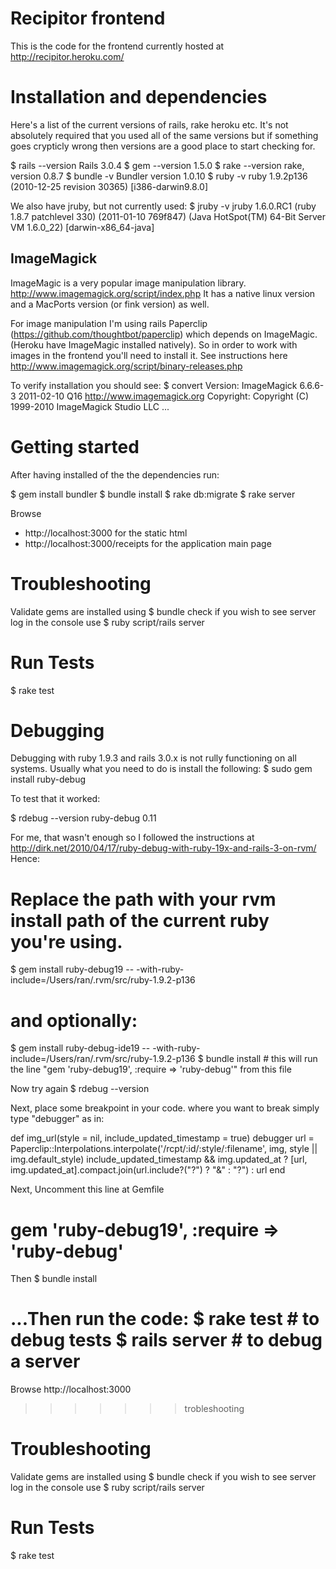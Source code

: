 Recipitor frontend
==================

This is the code for the frontend currently hosted at http://recipitor.heroku.com/


Installation and dependencies
=============================
Here's a list of the current versions of rails, rake heroku etc. It's not absolutely required that you used all of the same versions but if something goes crypticly wrong then versions are a good place to start checking for.

$ rails --version
Rails 3.0.4
$ gem --version
1.5.0
$ rake --version
rake, version 0.8.7
$ bundle -v
Bundler version 1.0.10
$ ruby -v
ruby 1.9.2p136 (2010-12-25 revision 30365) [i386-darwin9.8.0]

We also have jruby, but not currently used:
$ jruby -v
jruby 1.6.0.RC1 (ruby 1.8.7 patchlevel 330) (2011-01-10 769f847) (Java HotSpot(TM) 64-Bit Server VM 1.6.0_22) [darwin-x86_64-java]

ImageMagick
-----------
ImageMagic is a very popular image manipulation library. http://www.imagemagick.org/script/index.php
It has a native linux version and a MacPorts version (or fink version) as well.

For image manipulation I'm using rails Paperclip (https://github.com/thoughtbot/paperclip) which depends on ImageMagic. (Heroku have ImageMagic installed natively).
So in order to work with images in the frontend you'll need to install it. See instructions here http://www.imagemagick.org/script/binary-releases.php

To verify installation you should see:
$ convert
Version: ImageMagick 6.6.6-3 2011-02-10 Q16 http://www.imagemagick.org
Copyright: Copyright (C) 1999-2010 ImageMagick Studio LLC
...

Getting started
===============
After having installed of the the dependencies run:

$ gem install bundler
$ bundle install
$ rake db:migrate
$ rake server

Browse 
* http://localhost:3000 for the static html
* http://localhost:3000/receipts for the application main page


Troubleshooting
===============
Validate gems are installed using
$ bundle check
if you wish to see server log in the console use
$ ruby script/rails server


Run Tests
=========
$ rake test

Debugging
=========
Debugging with ruby 1.9.3 and rails 3.0.x is not rully functioning on all systems.
Usually what you need to do is install the following:
 $ sudo gem install ruby-debug

To test that it worked:

 $ rdebug --version
 ruby-debug 0.11

For me, that wasn't enough so I followed the instructions at http://dirk.net/2010/04/17/ruby-debug-with-ruby-19x-and-rails-3-on-rvm/
Hence:
 # Replace the path with your rvm install path of the current ruby you're using.
 $ gem install ruby-debug19 -- -with-ruby-include=/Users/ran/.rvm/src/ruby-1.9.2-p136
 # and optionally:
 $ gem install  ruby-debug-ide19  -- -with-ruby-include=/Users/ran/.rvm/src/ruby-1.9.2-p136
 $ bundle install # this will run the line "gem 'ruby-debug19', :require => 'ruby-debug'" from this file

Now try again
 $ rdebug --version

Next, place some breakpoint in your code. where you want to break simply type "debugger" as in:

   def img_url(style = nil, include_updated_timestamp = true)
     debugger
     url = Paperclip::Interpolations.interpolate('/rcpt/:id/:style/:filename', img, style || img.default_style)
     include_updated_timestamp && img.updated_at ? [url, img.updated_at].compact.join(url.include?("?") ? "&" : "?") : url
  end


Next, Uncomment this line at Gemfile
# gem 'ruby-debug19', :require => 'ruby-debug'
Then
 $ bundle install

...Then run the code:
$ rake test # to debug tests
$ rails server # to debug a server
=======
Browse http://localhost:3000
>>>>>>> trobleshooting

Troubleshooting
===============
Validate gems are installed using
$ bundle check
if you wish to see server log in the console use
$ ruby script/rails server


Run Tests
=========
$ rake test
